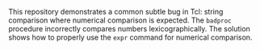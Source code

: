 This repository demonstrates a common subtle bug in Tcl: string comparison where numerical comparison is expected.  The `badproc` procedure incorrectly compares numbers lexicographically. The solution shows how to properly use the `expr` command for numerical comparison.